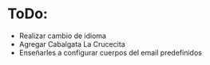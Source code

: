 # ToDo:

- Realizar cambio de idioma
- Agregar Cabalgata La Crucecita
- Enseñarles a configurar cuerpos del email predefinidos